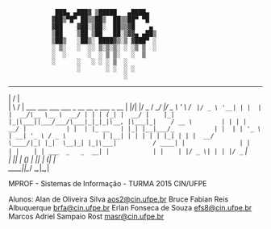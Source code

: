                  ███▄ ▄███▓ ▒█████   ▄████▄  
                ▓██▒▀█▀ ██▒▒██▒  ██▒▒██▀ ▀█  
                ▓██    ▓██░▒██░  ██▒▒▓█    ▄ 
                ▒██    ▒██ ▒██   ██░▒▓▓▄ ▄██▒
                ▒██▒   ░██▒░ ████▓▒░▒ ▓███▀ ░
                ░ ▒░   ░  ░░ ▒░▒░▒░ ░ ░▒ ▒  ░
                ░  ░      ░  ░ ▒ ▒░   ░  ▒   
                ░      ░   ░ ░ ░ ▒  ░        
                       ░       ░ ░  ░ ░      
                                    ░        
                                             
                                             
  __  __                                          
 |  \/  |                                         
 | \  / | ___  ___ ___  ___ _ __   __ _  ___ _ __ 
 | |\/| |/ _ \/ __/ __|/ _ \ '_ \ / _` |/ _ \ '__|
 | |  | |  __/\__ \__ \  __/ | | | (_| |  __/ |   
 |_|  |_|\___||___/___/\___|_|_|_|\__, |\___|_|   
           / __ \        | | | |   __/ |          
          | |  | |_ __   | |_| |__|___/_          
          | |  | | '_ \  | __| '_ \ / _ \         
          | |__| | | | | | |_| | | |  __/         
           \____/|_| |_|  \__|_| |_|\___|         
            / ____| |               | |           
           | |    | | ___  _   _  __| |           
           | |    | |/ _ \| | | |/ _` |           
           | |____| | (_) | |_| | (_| |           
            \_____|_|\___/ \__,_|\__,_|           
                                                  
MPROF - Sistemas de Informação - TURMA 2015
              CIN/UFPE

Alunos:
        Alan de Oliveira Silva            aos2@cin.ufpe.br
        Bruce Fabian Reis Albuquerque     brfa@cin.ufpe.br
        Erlan Fonseca de Souza            efs8@cin.ufpe.br
        Marcos Adriel Sampaio Rost        masr@cin.ufpe.br
        
